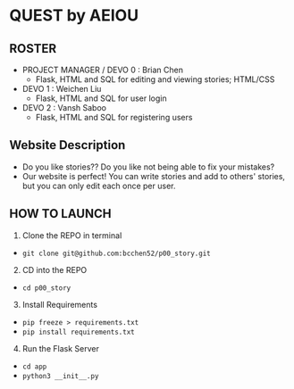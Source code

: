 # QUEST by AEIOU

## ROSTER
* PROJECT MANAGER / DEVO 0 : Brian Chen
    - Flask, HTML and SQL for editing and viewing stories; HTML/CSS
* DEVO 1 : Weichen Liu
    - Flask, HTML and SQL for user login
* DEVO 2 : Vansh Saboo
    -  Flask, HTML and SQL for registering users


## Website Description
* Do you like stories?? Do you like not being able to fix your mistakes?
* Our website is perfect! You can write stories and add to others' stories, but you can only edit each once per user.

## HOW TO LAUNCH
1. Clone the REPO in terminal
* ```git clone git@github.com:bcchen52/p00_story.git```
2. CD into the REPO
* ```cd p00_story```
3. Install Requirements
* ```pip freeze > requirements.txt```
* ```pip install requirements.txt```
4. Run the Flask Server
* ```cd app```
* ```python3 __init__.py```
